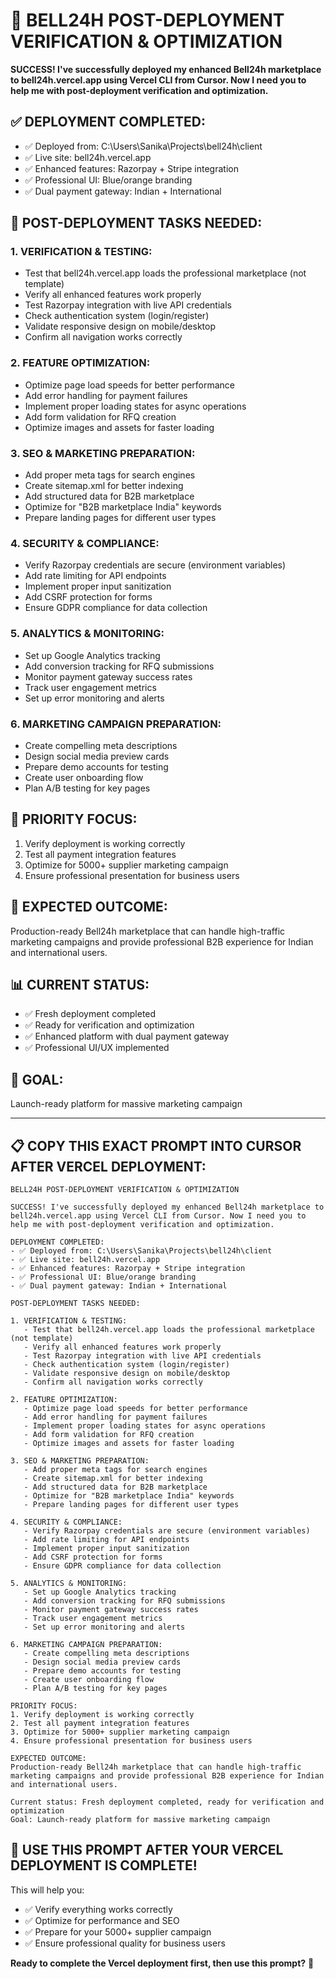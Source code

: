 # 🎯 BELL24H POST-DEPLOYMENT VERIFICATION & OPTIMIZATION

**SUCCESS! I've successfully deployed my enhanced Bell24h marketplace to bell24h.vercel.app using Vercel CLI from Cursor. Now I need you to help me with post-deployment verification and optimization.**

## ✅ **DEPLOYMENT COMPLETED:**

- ✅ Deployed from: C:\Users\Sanika\Projects\bell24h\client
- ✅ Live site: bell24h.vercel.app
- ✅ Enhanced features: Razorpay + Stripe integration
- ✅ Professional UI: Blue/orange branding
- ✅ Dual payment gateway: Indian + International

## 🚀 **POST-DEPLOYMENT TASKS NEEDED:**

### **1. VERIFICATION & TESTING:**

- Test that bell24h.vercel.app loads the professional marketplace (not template)
- Verify all enhanced features work properly
- Test Razorpay integration with live API credentials
- Check authentication system (login/register)
- Validate responsive design on mobile/desktop
- Confirm all navigation works correctly

### **2. FEATURE OPTIMIZATION:**

- Optimize page load speeds for better performance
- Add error handling for payment failures
- Implement proper loading states for async operations
- Add form validation for RFQ creation
- Optimize images and assets for faster loading

### **3. SEO & MARKETING PREPARATION:**

- Add proper meta tags for search engines
- Create sitemap.xml for better indexing
- Add structured data for B2B marketplace
- Optimize for "B2B marketplace India" keywords
- Prepare landing pages for different user types

### **4. SECURITY & COMPLIANCE:**

- Verify Razorpay credentials are secure (environment variables)
- Add rate limiting for API endpoints
- Implement proper input sanitization
- Add CSRF protection for forms
- Ensure GDPR compliance for data collection

### **5. ANALYTICS & MONITORING:**

- Set up Google Analytics tracking
- Add conversion tracking for RFQ submissions
- Monitor payment gateway success rates
- Track user engagement metrics
- Set up error monitoring and alerts

### **6. MARKETING CAMPAIGN PREPARATION:**

- Create compelling meta descriptions
- Design social media preview cards
- Prepare demo accounts for testing
- Create user onboarding flow
- Plan A/B testing for key pages

## 🎯 **PRIORITY FOCUS:**

1. Verify deployment is working correctly
2. Test all payment integration features
3. Optimize for 5000+ supplier marketing campaign
4. Ensure professional presentation for business users

## 🚀 **EXPECTED OUTCOME:**

Production-ready Bell24h marketplace that can handle high-traffic marketing campaigns and provide professional B2B experience for Indian and international users.

## 📊 **CURRENT STATUS:**

- ✅ Fresh deployment completed
- ✅ Ready for verification and optimization
- ✅ Enhanced platform with dual payment gateway
- ✅ Professional UI/UX implemented

## 🎯 **GOAL:**

Launch-ready platform for massive marketing campaign

---

## 📋 **COPY THIS EXACT PROMPT INTO CURSOR AFTER VERCEL DEPLOYMENT:**

```
BELL24H POST-DEPLOYMENT VERIFICATION & OPTIMIZATION

SUCCESS! I've successfully deployed my enhanced Bell24h marketplace to bell24h.vercel.app using Vercel CLI from Cursor. Now I need you to help me with post-deployment verification and optimization.

DEPLOYMENT COMPLETED:
- ✅ Deployed from: C:\Users\Sanika\Projects\bell24h\client
- ✅ Live site: bell24h.vercel.app
- ✅ Enhanced features: Razorpay + Stripe integration
- ✅ Professional UI: Blue/orange branding
- ✅ Dual payment gateway: Indian + International

POST-DEPLOYMENT TASKS NEEDED:

1. VERIFICATION & TESTING:
   - Test that bell24h.vercel.app loads the professional marketplace (not template)
   - Verify all enhanced features work properly
   - Test Razorpay integration with live API credentials
   - Check authentication system (login/register)
   - Validate responsive design on mobile/desktop
   - Confirm all navigation works correctly

2. FEATURE OPTIMIZATION:
   - Optimize page load speeds for better performance
   - Add error handling for payment failures
   - Implement proper loading states for async operations
   - Add form validation for RFQ creation
   - Optimize images and assets for faster loading

3. SEO & MARKETING PREPARATION:
   - Add proper meta tags for search engines
   - Create sitemap.xml for better indexing
   - Add structured data for B2B marketplace
   - Optimize for "B2B marketplace India" keywords
   - Prepare landing pages for different user types

4. SECURITY & COMPLIANCE:
   - Verify Razorpay credentials are secure (environment variables)
   - Add rate limiting for API endpoints
   - Implement proper input sanitization
   - Add CSRF protection for forms
   - Ensure GDPR compliance for data collection

5. ANALYTICS & MONITORING:
   - Set up Google Analytics tracking
   - Add conversion tracking for RFQ submissions
   - Monitor payment gateway success rates
   - Track user engagement metrics
   - Set up error monitoring and alerts

6. MARKETING CAMPAIGN PREPARATION:
   - Create compelling meta descriptions
   - Design social media preview cards
   - Prepare demo accounts for testing
   - Create user onboarding flow
   - Plan A/B testing for key pages

PRIORITY FOCUS:
1. Verify deployment is working correctly
2. Test all payment integration features
3. Optimize for 5000+ supplier marketing campaign
4. Ensure professional presentation for business users

EXPECTED OUTCOME:
Production-ready Bell24h marketplace that can handle high-traffic marketing campaigns and provide professional B2B experience for Indian and international users.

Current status: Fresh deployment completed, ready for verification and optimization
Goal: Launch-ready platform for massive marketing campaign
```

## 🚀 **USE THIS PROMPT AFTER YOUR VERCEL DEPLOYMENT IS COMPLETE!**

This will help you:

- ✅ Verify everything works correctly
- ✅ Optimize for performance and SEO
- ✅ Prepare for your 5000+ supplier campaign
- ✅ Ensure professional quality for business users

**Ready to complete the Vercel deployment first, then use this prompt?** 🎯
